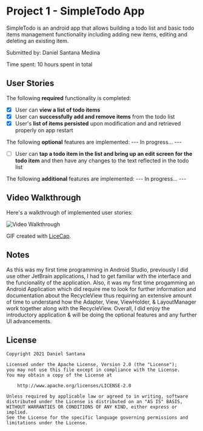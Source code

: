 # Project 1 - SimpleTodo App

SimpleTodo is an android app that allows building a todo list and basic todo items management functionality including adding new items, editing and deleting an existing item.

Submitted by: Daniel Santana Medina

Time spent: 10 hours spent in total

## User Stories

The following **required** functionality is completed:

* [x] User can **view a list of todo items**
* [x] User can **successfully add and remove items** from the todo list
* [x] User's **list of items persisted** upon modification and and retrieved properly on app restart

The following **optional** features are implemented: --- In progress... ---

* [ ] User can **tap a todo item in the list and bring up an edit screen for the todo item** and then have any changes to the text reflected in the todo list

The following **additional** features are implemented: --- In progress... ---

## Video Walkthrough

Here's a walkthrough of implemented user stories:

<img src='https://i.imgur.com/lbU1ZPI.gif' title='Video Walkthrough' width='' alt='Video Walkthrough' />

GIF created with [LiceCap](http://www.cockos.com/licecap/).

## Notes

As this was my first time programming in Android Studio, previously I did use other JetBrain applications, I had to get familiar with the interface and the funcionality of the application. 
Also, it was my first time progamming an Android Application which did require me to look for further information and documentation about the RecycleView thus requiring an extensive amount 
of time to understand how the Adapter, View, ViewHolder, & LayoutManager work together along with the RecycleView. Overall, I did enjoy the introductory application & will be doing the optional 
features and any further UI advancements. 

## License

    Copyright 2021 Daniel Santana

    Licensed under the Apache License, Version 2.0 (the "License");
    you may not use this file except in compliance with the License.
    You may obtain a copy of the License at

        http://www.apache.org/licenses/LICENSE-2.0

    Unless required by applicable law or agreed to in writing, software
    distributed under the License is distributed on an "AS IS" BASIS,
    WITHOUT WARRANTIES OR CONDITIONS OF ANY KIND, either express or implied.
    See the License for the specific language governing permissions and
    limitations under the License.
